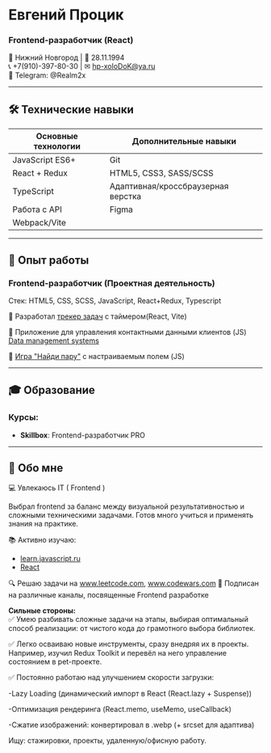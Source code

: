 # Евгений Процик
### Frontend-разработчик (React)

📍 Нижний Новгород | 📅 28.11.1994  
📞 +7(910)-397-80-30 | ✉ [hp-xoloDoK@ya.ru](mailto:hp-xoloDoK@ya.ru)  
📱 Telegram: @Realm2x 

---

## 🛠 Технические навыки

| Основные технологии         | Дополнительные навыки          |
|-----------------------------|--------------------------------|
| JavaScript ES6+             | Git                            |
| React + Redux               | HTML5, CSS3, SASS/SCSS         |
| TypeScript                  | Адаптивная/кроссбраузерная верстка |
| Работа с API                | Figma              |
| Webpack/Vite                           |
---

## 💼 Опыт работы

### Frontend-разработчик (Проектная деятельность)

Стек: HTML5, CSS, SCSS, JavaScript, React+Redux, Typescript  

🔹 Разработал [трекер задач](https://github.com/Realm2x/task-tracker-with-timer) с таймером(React, Vite)  

🔹 Приложение для управления контактными данными клиентов (JS) [Data management systems](https://github.com/Realm2x/customer-database)

🔹 [Игра "Найди пару"](https://github.com/Realm2x/game--Find-the-pair-) с настраиваемым полем (JS)

---
## 🎓 Образование

### Курсы:
- **Skillbox**: Frontend-разработчик PRO

---

## 🌟 Обо мне
💻 Увлекаюсь IT ( Frontend )

Выбрал frontend за баланс между визуальной результативностью и сложными техническими задачами. Готов много учиться и применять знания на практике.

📚 Активно изучаю:  
  - [learn.javascript.ru](http://learn.javascript.ru/)  
  - [React](https://react.dev/learn)  

🔍 Решаю задачи на www.leetcode.com, www.codewars.com
🎥 Подписан на различные каналы, посвященные Frontend разработке 

**Сильные стороны:**  
✅ Умею разбивать сложные задачи на этапы, выбирая оптимальный способ реализации: от чистого кода до грамотного выбора библиотек.

✅ Легко осваиваю новые инструменты, сразу внедряя их в проекты. Например, изучил Redux Toolkit и перевёл на него управление состоянием в pet-проекте.

✅ Постоянно работаю над улучшением скорости загрузки:

-Lazy Loading (динамический импорт в React (React.lazy + Suspense))

-Оптимизация рендеринга (React.memo, useMemo, useCallback)

-Сжатие изображений: конвертировал в .webp (+ srcset для адаптива)  


Ищу: стажировки, проекты, удаленную/офисную работу.
